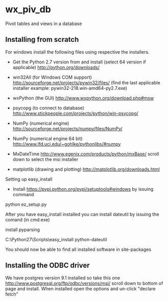 wx_piv_db
=========

Pivot tables and views in a database



Installing from scratch
-----------------------
For windows install the following files using respective the installers. 

+ Get the Python 2.7 version from and install (select 64 version if applicable) http://python.org/downloads/

+ win32All (for Windows COM support) http://sourceforge.net/projects/pywin32/files/ (find the last applicable installer example: pywin32-218.win-amd64-py2.7.exe)

+ wxPython (the GUI) http://www.wxpython.org/download.php#msw

+ psycopg (to connect to database) http://www.stickpeople.com/projects/python/win-psycopg/

+ NumPy (numerical engine) http://sourceforge.net/projects/numpy/files/NumPy/

+ NumPy (numerical engine 64 bit) http://www.lfd.uci.edu/~gohlke/pythonlibs/#numpy

+ MxDateTime  http://www.egenix.com/products/python/mxBase/ scroll down to select the msi installer

+ matplotlib (drawing and plotting) http://matplotlib.org/downloads.html

Setting up easy_install

+ Install https://pypi.python.org/pypi/setuptools#windows by issuing command 

python ez_setup.py

After you have easy_install installed you can install dateutil by issuing the comand (in cmd.exe)

install pyparsing

C:\Python27\Scripts\easy_install python-dateutil

You should now be able to find all installed software in site-packages

Installing the ODBC driver
--------------------------

We have postgres version 9.1 installed so take this one http://www.postgresql.org/ftp/odbc/versions/msi/
scroll down to bottom of page and install. When installed open the options and un-click "declare fetch"